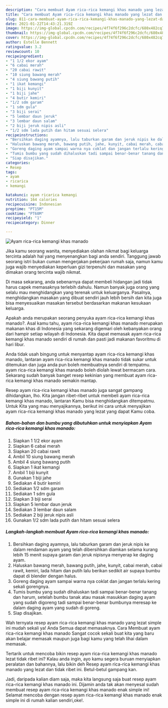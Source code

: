 ```yaml
---
description: "Cara membuat Ayam rica-rica kemangi khas manado yang lezat dan Mudah Dibuat"
title: "Cara membuat Ayam rica-rica kemangi khas manado yang lezat dan Mudah Dibuat"
slug: 811-cara-membuat-ayam-rica-rica-kemangi-khas-manado-yang-lezat-dan-mudah-dibuat
date: 2021-01-22T14:43:21.319Z
image: https://img-global.cpcdn.com/recipes/4f74f6f296c2dcfc/680x482cq70/ayam-rica-rica-kemangi-khas-manado-foto-resep-utama.jpg
thumbnail: https://img-global.cpcdn.com/recipes/4f74f6f296c2dcfc/680x482cq70/ayam-rica-rica-kemangi-khas-manado-foto-resep-utama.jpg
cover: https://img-global.cpcdn.com/recipes/4f74f6f296c2dcfc/680x482cq70/ayam-rica-rica-kemangi-khas-manado-foto-resep-utama.jpg
author: Estelle Bennett
ratingvalue: 3.2
reviewcount: 10
recipeingredient:
- "1 1/2 ekor ayam"
- "6 cabai merah"
- "20 cabai rawit"
- "10 siung bawang merah"
- "4 siung bawang putih"
- "1 ikat kemangi"
- "1 biji kunyit"
- "1 biji jahe"
- "4 butir kemiri"
- "1/2 sdm garam"
- "1 sdm gula"
- "3 biji serai"
- "5 lembar daun jeruk"
- "3 lembar daun salam"
- "2 biji jeruk nipis asli"
- "1/2 sdm lada putih dan hitam sesuai selera"
recipeinstructions:
- "Bersihkan daging ayamnya, lalu taburkan garam dan jeruk nipis ke dalam rendaman ayam yang telah dibersihkan diamkan selama kurang lebih 15 menit supaya garam dan jeruk nipisnya menyerap ke daging ayam."
- "Haluskan bawang merah, bawang putih, jahe, kunyit, cabai merah, cabai rawit, kemiri, lada hitam dan putih lalu berikan sedikit air supaya bumbu dapat di blender dengan halus."
- "Goreng daging ayam sampai warna nya coklat dan jangan terlalu kering sekali gorengnya."
- "Tumis bumbu yang sudah dihaluskan tadi sampai benar-benar tanang dan harum, setelah bumbu tanak atau masak masukkan daging ayam yang sudah digoreng tadi sampai benar-benar bumbunya meresap ke dalam daging ayam yang sudah di goreng."
- "Siap disajikan."
categories:
- Resep
tags:
- ayam
- ricarica
- kemangi

katakunci: ayam ricarica kemangi 
nutrition: 164 calories
recipecuisine: Indonesian
preptime: "PT15M"
cooktime: "PT60M"
recipeyield: "1"
recipecategory: Dinner

---
```



![Ayam rica-rica kemangi khas manado](https://img-global.cpcdn.com/recipes/4f74f6f296c2dcfc/680x482cq70/ayam-rica-rica-kemangi-khas-manado-foto-resep-utama.jpg)

Jika kamu seorang wanita, menyediakan olahan nikmat bagi keluarga tercinta adalah hal yang menyenangkan bagi anda sendiri. Tanggung jawab seorang istri bukan cuman mengerjakan pekerjaan rumah saja, namun kamu juga wajib menyediakan keperluan gizi terpenuhi dan masakan yang dimakan orang tercinta wajib nikmat.

Di masa  sekarang, anda sebenarnya dapat membeli hidangan jadi tidak harus capek memasaknya terlebih dahulu. Namun banyak juga orang yang selalu mau menghidangkan yang terenak untuk keluarganya. Pasalnya, menghidangkan masakan yang dibuat sendiri jauh lebih bersih dan kita juga bisa menyesuaikan masakan tersebut berdasarkan makanan kesukaan keluarga. 



Apakah anda merupakan seorang penyuka ayam rica-rica kemangi khas manado?. Asal kamu tahu, ayam rica-rica kemangi khas manado merupakan makanan khas di Indonesia yang sekarang digemari oleh kebanyakan orang dari hampir setiap wilayah di Indonesia. Kita dapat memasak ayam rica-rica kemangi khas manado sendiri di rumah dan pasti jadi makanan favoritmu di hari libur.

Anda tidak usah bingung untuk menyantap ayam rica-rica kemangi khas manado, lantaran ayam rica-rica kemangi khas manado tidak sukar untuk ditemukan dan juga anda pun boleh membuatnya sendiri di tempatmu. ayam rica-rica kemangi khas manado boleh diolah lewat bermacam cara. Sekarang sudah banyak banget resep kekinian yang membuat ayam rica-rica kemangi khas manado semakin mantap.

Resep ayam rica-rica kemangi khas manado juga sangat gampang dihidangkan, lho. Kita jangan ribet-ribet untuk membeli ayam rica-rica kemangi khas manado, lantaran Kamu bisa menghidangkan ditempatmu. Untuk Kita yang mau menyajikannya, berikut ini cara untuk menyajikan ayam rica-rica kemangi khas manado yang lezat yang dapat Kamu coba.

<!--inarticleads1-->

##### Bahan-bahan dan bumbu yang dibutuhkan untuk menyiapkan Ayam rica-rica kemangi khas manado:

1. Siapkan 1 1/2 ekor ayam
1. Siapkan 6 cabai merah
1. Siapkan 20 cabai rawit
1. Ambil 10 siung bawang merah
1. Ambil 4 siung bawang putih
1. Siapkan 1 ikat kemangi
1. Ambil 1 biji kunyit
1. Gunakan 1 biji jahe
1. Sediakan 4 butir kemiri
1. Sediakan 1/2 sdm garam
1. Sediakan 1 sdm gula
1. Siapkan 3 biji serai
1. Siapkan 5 lembar daun jeruk
1. Sediakan 3 lembar daun salam
1. Sediakan 2 biji jeruk nipis asli
1. Gunakan 1/2 sdm lada putih dan hitam sesuai selera




<!--inarticleads2-->

##### Langkah-langkah membuat Ayam rica-rica kemangi khas manado:

1. Bersihkan daging ayamnya, lalu taburkan garam dan jeruk nipis ke dalam rendaman ayam yang telah dibersihkan diamkan selama kurang lebih 15 menit supaya garam dan jeruk nipisnya menyerap ke daging ayam.
1. Haluskan bawang merah, bawang putih, jahe, kunyit, cabai merah, cabai rawit, kemiri, lada hitam dan putih lalu berikan sedikit air supaya bumbu dapat di blender dengan halus.
1. Goreng daging ayam sampai warna nya coklat dan jangan terlalu kering sekali gorengnya.
1. Tumis bumbu yang sudah dihaluskan tadi sampai benar-benar tanang dan harum, setelah bumbu tanak atau masak masukkan daging ayam yang sudah digoreng tadi sampai benar-benar bumbunya meresap ke dalam daging ayam yang sudah di goreng.
1. Siap disajikan.




Wah ternyata resep ayam rica-rica kemangi khas manado yang lezat simple ini mudah sekali ya! Anda Semua dapat memasaknya. Cara Membuat ayam rica-rica kemangi khas manado Sangat cocok sekali buat kita yang baru akan belajar memasak maupun juga bagi kamu yang telah lihai dalam memasak.

Tertarik untuk mencoba bikin resep ayam rica-rica kemangi khas manado lezat tidak ribet ini? Kalau anda ingin, ayo kamu segera buruan menyiapkan peralatan dan bahannya, lalu bikin deh Resep ayam rica-rica kemangi khas manado yang lezat dan tidak ribet ini. Betul-betul gampang kan. 

Jadi, daripada kalian diam saja, maka kita langsung saja buat resep ayam rica-rica kemangi khas manado ini. Dijamin anda tak akan menyesal sudah membuat resep ayam rica-rica kemangi khas manado enak simple ini! Selamat mencoba dengan resep ayam rica-rica kemangi khas manado enak simple ini di rumah kalian sendiri,oke!.

